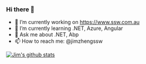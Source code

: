 ### Hi there 👋  
  
- 🔭 I’m currently working on https://www.ssw.com.au
- 🌱 I’m currently learning .NET, Azure, Angular
- 💬 Ask me about .NET, Abp
- 📫 How to reach me: @jimzhengssw

[![Jim's github stats](https://github-readme-stats.vercel.app/api?username=jimmidier&theme=dark)](https://github.com/jimmidier/github-readme-stats)

<!--
**jimmidier/jimmidier** is a ✨ _special_ ✨ repository because its `README.md` (this file) appears on your GitHub profile.

Here are some ideas to get you started:

- 🔭 I’m currently working on ...
- 🌱 I’m currently learning ...
- 👯 I’m looking to collaborate on ...
- 🤔 I’m looking for help with ...
- 💬 Ask me about ...
- 📫 How to reach me: ...
- 😄 Pronouns: ...
- ⚡ Fun fact: ...
-->
